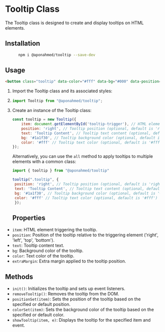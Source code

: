 # Tooltip Class

The Tooltip class is designed to create and display tooltips on HTML elements.

## Installation

```bash
      npm i @aponahmed/tooltip --save-dev
```

## Usage

```html 
<button class="tooltip" data-color="#fff" data-bg="#000" data-position="top" title="Top Tooltip">Hover me</button>

```

1. Import the Tooltip class and its associated styles:
2. 
   ```javascript
   import Tooltip from "@aponahmed/tooltip";

   ```

3. Create an instance of the Tooltip class:

   ```javascript
   const tooltip = new Tooltip({
       item: document.getElementById('tooltip-trigger'), // HTML element triggering the tooltip
       position: 'right', // Tooltip position (optional, default is 'right')
       text: 'Tooltip Content', // Tooltip text content (optional, default is false)
       bg: '#1a1f30', // Tooltip background color (optional, default is '#1a1f30')
       color: '#fff' // Tooltip text color (optional, default is '#fff')
   });
   ```

   Alternatively, you can use the `all` method to apply tooltips to multiple elements with a common class:

   ```javascript
   import { tooltip } from "@aponahmed/tooltip"
   
   tooltip(".tooltip", {
    position: 'right', // Tooltip position (optional, default is 'right')
    text: 'Tooltip Content', // Tooltip text content (optional, default is 'Tooltip Content')
    bg: '#1a1f30', // Tooltip background color (optional, default is '#1a1f30')
    color: '#fff' // Tooltip text color (optional, default is '#fff')
	});
	```

	## Properties

- `item`: HTML element triggering the tooltip.
- `position`: Position of the tooltip relative to the triggering element ('right', 'left', 'top', 'bottom').
- `text`: Tooltip content text.
- `bg`: Background color of the tooltip.
- `color`: Text color of the tooltip.
- `extraMargin`: Extra margin applied to the tooltip position.

## Methods

- `init()`: Initializes the tooltip and sets up event listeners.
- `removeTooltip()`: Removes the tooltip from the DOM.
- `positionSet(item)`: Sets the position of the tooltip based on the specified or default position.
- `colorSet(item)`: Sets the background color of the tooltip based on the specified or default color.
- `showTooltip(item, e)`: Displays the tooltip for the specified item and event.
